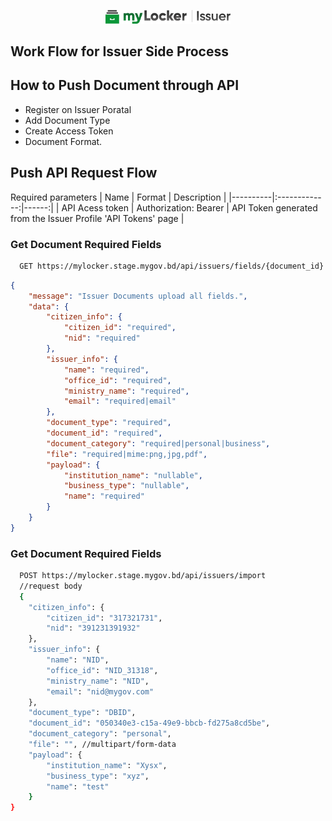 <p align="center"><a href="https://gotipath.com" target="_blank"><img src="./logos/issuer.png" width="200"></a></p>

## Work Flow for Issuer Side Process

## How to Push Document through API
- Register on Issuer Poratal
- Add Document Type
- Create Access Token
- Document Format.
## Push API Request Flow
Required parameters
| Name   |     Format      |  Description |
|----------|:-------------:|------:|
| API Acess token |  Authorization: Bearer <token> | API Token generated from the Issuer Profile 'API Tokens' page |

### Get Document Required Fields
```bash
  GET https://mylocker.stage.mygov.bd/api/issuers/fields/{document_id}
```
```json
{
    "message": "Issuer Documents upload all fields.",
    "data": {
        "citizen_info": {
            "citizen_id": "required",
            "nid": "required"
        },
        "issuer_info": {
            "name": "required",
            "office_id": "required",
            "ministry_name": "required",
            "email": "required|email"
        },
        "document_type": "required",
        "document_id": "required",
        "document_category": "required|personal|business",
        "file": "required|mime:png,jpg,pdf",
        "payload": {
            "institution_name": "nullable",
            "business_type": "nullable",
            "name": "required"
        }
    }
}
```

### Get Document Required Fields
```bash
  POST https://mylocker.stage.mygov.bd/api/issuers/import
  //request body
  {
    "citizen_info": {
        "citizen_id": "317321731",
        "nid": "391231391932"
    },
    "issuer_info": {
        "name": "NID",
        "office_id": "NID_31318",
        "ministry_name": "NID",
        "email": "nid@mygov.com"
    },
    "document_type": "DBID",
    "document_id": "050340e3-c15a-49e9-bbcb-fd275a8cd5be",
    "document_category": "personal",
    "file": "", //multipart/form-data
    "payload": {
        "institution_name": "Xysx",
        "business_type": "xyz",
        "name": "test"
    }
}
```
